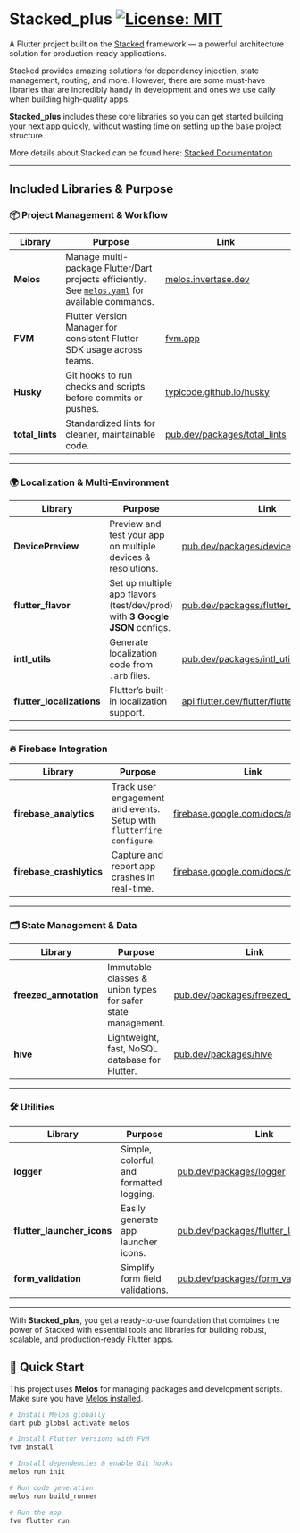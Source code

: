 # Stacked_plus [![License: MIT](https://img.shields.io/badge/License-MIT-yellow.svg)](LICENSE)

A Flutter project built on the [Stacked](https://pub.dev/packages/stacked) framework — a powerful architecture solution for production-ready applications.

Stacked provides amazing solutions for dependency injection, state management, routing, and more. However, there are some must-have libraries that are incredibly handy in development and ones we use daily when building high-quality apps.

**Stacked_plus** includes these core libraries so you can get started building your next app quickly, without wasting time on setting up the base project structure.

More details about Stacked can be found here: [Stacked Documentation](https://stacked.filledstacks.com/docs/getting-started/overview)

---

## Included Libraries & Purpose

### 📦 Project Management & Workflow
| Library | Purpose | Link |
|---------|---------|------|
| **Melos** | Manage multi-package Flutter/Dart projects efficiently. See [`melos.yaml`](./melos.yaml) for available commands. | [melos.invertase.dev](https://melos.invertase.dev/) |
| **FVM** | Flutter Version Manager for consistent Flutter SDK usage across teams. | [fvm.app](https://fvm.app/) |
| **Husky** | Git hooks to run checks and scripts before commits or pushes. | [typicode.github.io/husky](https://typicode.github.io/husky) |
| **total_lints** | Standardized lints for cleaner, maintainable code. | [pub.dev/packages/total_lints](https://pub.dev/packages/total_lints) |

---

### 🌍 Localization & Multi-Environment
| Library | Purpose | Link |
|---------|---------|------|
| **DevicePreview** | Preview and test your app on multiple devices & resolutions. | [pub.dev/packages/device_preview](https://pub.dev/packages/device_preview) |
| **flutter_flavor** | Set up multiple app flavors (test/dev/prod) with **3 Google JSON** configs. | [pub.dev/packages/flutter_flavor](https://pub.dev/packages/flutter_flavor) |
| **intl_utils** | Generate localization code from `.arb` files. | [pub.dev/packages/intl_utils](https://pub.dev/packages/intl_utils) |
| **flutter_localizations** | Flutter’s built-in localization support. | [api.flutter.dev/flutter/flutter_localizations](https://api.flutter.dev/flutter/flutter_localizations/flutter_localizations-library.html) |

---

### 🔥 Firebase Integration
| Library | Purpose | Link |
|---------|---------|------|
| **firebase_analytics** | Track user engagement and events. Setup with `flutterfire configure`. | [firebase.google.com/docs/analytics](https://firebase.google.com/docs/analytics/get-started?platform=flutter) |
| **firebase_crashlytics** | Capture and report app crashes in real-time. | [firebase.google.com/docs/crashlytics](https://firebase.google.com/docs/crashlytics) |

---

### 🗂 State Management & Data
| Library | Purpose | Link |
|---------|---------|------|
| **freezed_annotation** | Immutable classes & union types for safer state management. | [pub.dev/packages/freezed_annotation](https://pub.dev/packages/freezed_annotation) |
| **hive** | Lightweight, fast, NoSQL database for Flutter. | [pub.dev/packages/hive](https://pub.dev/packages/hive) |

---

### 🛠 Utilities
| Library | Purpose | Link |
|---------|---------|------|
| **logger** | Simple, colorful, and formatted logging. | [pub.dev/packages/logger](https://pub.dev/packages/logger) |
| **flutter_launcher_icons** | Easily generate app launcher icons. | [pub.dev/packages/flutter_launcher_icons](https://pub.dev/packages/flutter_launcher_icons) |
| **form_validation** | Simplify form field validations. | [pub.dev/packages/form_validation](https://pub.dev/packages/form_validation) |

---

With **Stacked_plus**, you get a ready-to-use foundation that combines the power of Stacked with essential tools and libraries for building robust, scalable, and production-ready Flutter apps.

## 🚀 Quick Start

This project uses **Melos** for managing packages and development scripts.  
Make sure you have [Melos installed](https://melos.invertase.dev/getting-started).

```bash
# Install Melos globally
dart pub global activate melos

# Install Flutter versions with FVM
fvm install

# Install dependencies & enable Git hooks
melos run init

# Run code generation
melos run build_runner

# Run the app
fvm flutter run
